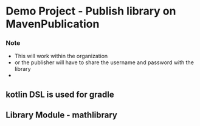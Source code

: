 # Demo Project - Publish library on MavenPublication 
 ### Note
- This will work within the organization
- or the publisher will have to share the username and password with the library
- 
## kotlin DSL is used for gradle

## Library Module - mathlibrary 






